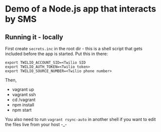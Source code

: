 # Demo of a Node.js app that interacts by SMS

## Running it - locally

First create `secrets.inc` in the root dir - this is a shell script that gets
included before the app is started. Put this in there:

    export TWILIO_ACCOUNT_SID=<Twilio SID
    export TWILIO_AUTH_TOKEN=<Twilio token>
    export TWILIO_SOURCE_NUMBER=<Twilio phone number>

Then,

- vagrant up
- vagrant ssh
- cd /vagrant
- npm install
- npm start

You also need to run `vagrant rsync-auto` in another shell if you want to edit
the files live from your host -_-


